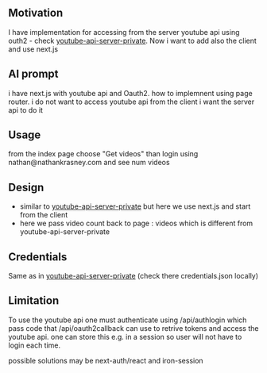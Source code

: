 <h2>Motivation</h2>
I have implementation for accessing from the server youtube api using outh2 - check <a href='https://github.com/NathanKr/youtube-api-server-private'>youtube-api-server-private</a>. Now i want to add also the client and use next.js

<h2>AI prompt</h2>
i have next.js with youtube api and Oauth2. how to implemnent using page router. i do not want to access youtube api from the client i want the server api to do it

<h2>Usage</h2>
from the index page choose "Get videos" than login using nathan@nathankrasney.com and see num videos

<h2>Design</h2>
<ul>
<li>similar to <a href='https://github.com/NathanKr/youtube-api-server-private'>youtube-api-server-private</a> but here we use next.js and start from the client
</li>
<li>here we pass video count back to page : videos which is different from youtube-api-server-private </li>
</ul>


<h2>Credentials</h2>
Same as in <a href='https://github.com/NathanKr/youtube-api-server-private'>youtube-api-server-private</a> (check there credentials.json locally)


<h2>Limitation</h2>
<p>To use the youtube api one must authenticate using /api/authlogin which pass code that /api/oauth2callback can use to retrive tokens and access the youtube api. one can store this e.g. in a session so user will not have to login each time.</p>
<p>possible solutions may be next-auth/react and iron-session</p>

